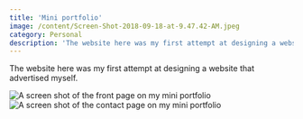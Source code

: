 ```yaml
---
title: 'Mini portfolio'
image: /content/Screen-Shot-2018-09-18-at-9.47.42-AM.jpeg
category: Personal
description: 'The website here was my first attempt at designing a website that advertised myself.'
---
```


The website here was my first attempt at designing a website that advertised myself. 

![A screen shot of the front page on my mini portfolio](/content/Screen-Shot-2018-09-18-at-9.47.31-AM.jpeg)
![A screen shot of the contact page on my mini portfolio](/content/Screen-Shot-2018-09-18-at-9.47.42-AM.jpeg)